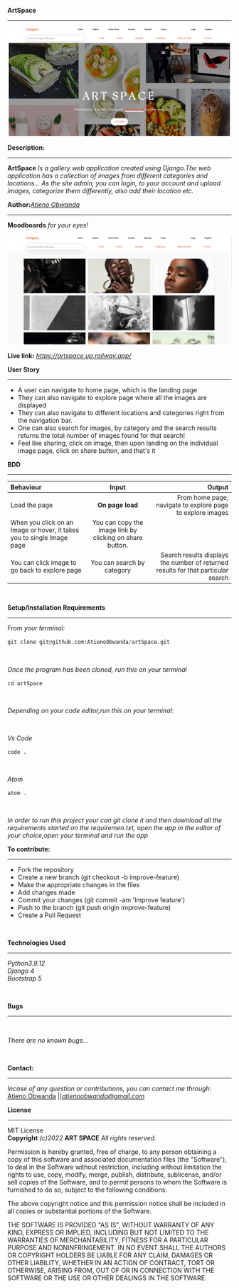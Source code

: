 **ArtSpace** 
****
![Alt text](/projectScreenshot/hero.png?raw=true "Optional Title")

**Description:**
****
**ArtSpace** *Is a gallery web application created using Django.The web application has a collection of images from different categories and locations... As the site admin, you can login, to your account and upload images, categorize them differently, also add their location etc.* </br> 

**Author:***[Atieno Obwanda](https://github.com/AtienoObwanda)* 
****
**Moodboards** *for your eyes!*
<!-- Screenshots -->
![Alt text](/projectScreenshot/mood.png?raw=true "Optional Title")


**Live link:**  *https://artspace.up.railway.app/* <br />


**User Story** <br/>
****

* A user can navigate to home page, which is the landing page <br/>
* They can also navigate to explore page where all the images are displayed<br/>
* They can also navigate to different locations and categories right from the navigation bar. <br/>
* One can also search for images, by category and the search results returns the total number of images found for that search!<br/>
* Feel like sharing, click on image, then upon landing on the individual image page, click on share button, and that's it <br/>

**BDD** <br/>
****
| Behaviour | Input | Output |
| :---------------- | :---------------: | ------------------: |
| Load the page | **On page load** | From home page, navigate to explore page to explore images|
| When you click on an Image or hover, it takes you to single Image page| You can copy the image link by clicking on share button.|
| You can click image to go back to explore page| You can search by category | Search results displays the number of returned results for that particular search| 

<!-- | For returning users, you can Login | **email** and **password** | Then you are redirected to the home page with post. Also, you can comment on all posts... If you're post author, you can delete any comment on your post! If you are post author, you can also delete it...|
| Select comment icon | **Comment Icon** | Redirects you to a page where you can input your comment, as much as you want| -->
<br/>

**Setup/Installation Requirements** 
****
*From your terminal:* <br />
```py
git clone git@github.com:AtienoObwanda/artSpace.git
```
<br />

*Once the program has been cloned, run this on your terminal* <br />

```
cd artSpace
```

<br />

*Depending on your code editor,run this on your terminal:* <br />

<br />

*Vs Code* <br />

```
code .
```
<br />

*Atom* <br />
```
atom .
```
<br />


*In order to run this project your can git clone it and then download all the requirements started on the requiremen.txt, open the app in the editor of your choice,open your terminal and run the  app*
<br />

**To contribute:**
****
* Fork the repository
* Create a new branch (git checkout -b improve-feature)
* Make the appropriate changes in the files
* Add changes made
* Commit your changes (git commit -am 'Improve feature')
* Push to the branch (git push origin improve-feature)
* Create a Pull Request

<br/>

**Technologies Used** <br/>
****

*Python3.9.12*<br />
*Django 4*<br />
*Bootstrap 5*<br />

<br/>

**Bugs** 
****

<br/>

*There are no known bugs...*

<br/>


**Contact:**
****

*Incase of any question or contributions, you can contact me through:*
 [Atieno Obwanda](https://github.com/AtienoObwanda) ||*atienoobwanda@gmail.com* </br>


**License**
****
MIT License <br/>
**Copyright** *(c)2022* **ART SPACE** *All rights reserved.*

Permission is hereby granted, free of charge, to any person obtaining a copy of this software and associated documentation files (the "Software"), to deal in the Software without restriction, including without limitation the rights to use, copy, modify, merge, publish, distribute, sublicense, and/or sell copies of the Software, and to permit persons to whom the Software is furnished to do so, subject to the following conditions:

The above copyright notice and this permission notice shall be included in all copies or substantial portions of the Software.

THE SOFTWARE IS PROVIDED "AS IS", WITHOUT WARRANTY OF ANY KIND, EXPRESS OR IMPLIED, INCLUDING BUT NOT LIMITED TO THE WARRANTIES OF MERCHANTABILITY, FITNESS FOR A PARTICULAR PURPOSE AND NONINFRINGEMENT. IN NO EVENT SHALL THE AUTHORS OR COPYRIGHT HOLDERS BE LIABLE FOR ANY CLAIM, DAMAGES OR OTHER LIABILITY, WHETHER IN AN ACTION OF CONTRACT, TORT OR OTHERWISE, ARISING FROM, OUT OF OR IN CONNECTION WITH THE SOFTWARE OR THE USE OR OTHER DEALINGS IN THE SOFTWARE.
